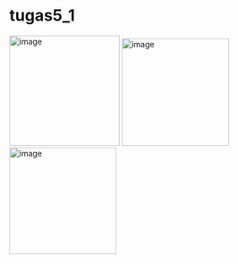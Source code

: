 # tugas5_1

<img width="197" alt="image" src="https://github.com/ichanyr/LEARNINGX/assets/114141633/567a18d9-7086-403d-9d22-5f85374ac2b0">
<img width="192" alt="image" src="https://github.com/ichanyr/LEARNINGX/assets/114141633/74456b3b-7c0b-4bbb-94ea-ec85a2ad80e6">
<img width="191" alt="image" src="https://github.com/ichanyr/LEARNINGX/assets/114141633/cc81b4f7-5b0e-4b9e-a000-0adfc6fbc94a">


